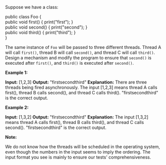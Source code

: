 
Suppose we have a class:

public class Foo {  
public void first() { print("first"); }  
public void second() { print("second"); }  
public void third() { print("third"); }  
}

The same instance of  `Foo`  will be passed to three different threads. Thread A will call  `first()`, thread B will call  `second()`, and thread C will call  `third()`. Design a mechanism and modify the program to ensure that `second()` is executed after `first()`, and `third()`  is executed after `second()`.

**Example 1:**

**Input:** [1,2,3]
**Output:** "firstsecondthird"
**Explanation:** There are three threads being fired asynchronously. The input [1,2,3] means thread A calls first(), thread B calls second(), and thread C calls third(). "firstsecondthird" is the correct output.

**Example 2:**

**Input:** [1,3,2]
**Output:** "firstsecondthird"
**Explanation:** The input [1,3,2] means thread A calls first(), thread B calls third(), and thread C calls second(). "firstsecondthird" is the correct output.

**Note:**

We do not know how the threads will be scheduled in the operating system, even though the numbers in the input seems to imply the ordering. The input format you see is mainly to ensure our tests' comprehensiveness.